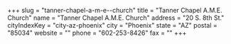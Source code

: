 +++
slug = "tanner-chapel-a-m-e--church"
title = "Tanner Chapel A.M.E. Church"
name = "Tanner Chapel A.M.E. Church"
address = "20 S. 8th St."
cityIndexKey = "city-az-phoenix"
city = "Phoenix"
state = "AZ"
postal = "85034"
website = ""
phone = "602-253-8426"
fax = ""
+++
